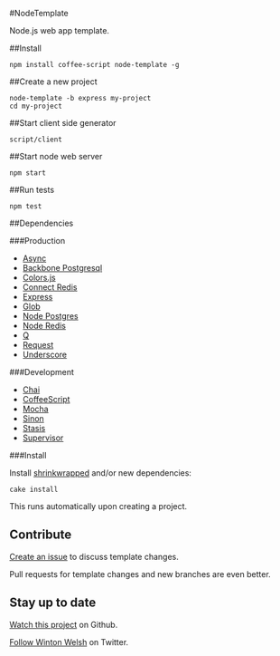 #NodeTemplate

Node.js web app template.

##Install

	npm install coffee-script node-template -g

##Create a new project

	node-template -b express my-project
	cd my-project

##Start client side generator

	script/client

##Start node web server

	npm start

##Run tests

	npm test

##Dependencies

###Production

* [Async](https://github.com/caolan/async)
* [Backbone Postgresql](https://github.com/winton/backbone-postgresql)
* [Colors.js](https://github.com/marak/colors.js)
* [Connect Redis](https://github.com/visionmedia/connect-redis)
* [Express](http://expressjs.com)
* [Glob](https://github.com/isaacs/node-glob)
* [Node Postgres](https://github.com/brianc/node-postgres)
* [Node Redis](https://github.com/mranney/node_redis)
* [Q](https://github.com/kriskowal/q)
* [Request](https://github.com/mikeal/request)
* [Underscore](http://documentcloud.github.com/underscore)

###Development

* [Chai](http://chaijs.com)
* [CoffeeScript](http://coffeescript.org)
* [Mocha](http://visionmedia.github.com/mocha)
* [Sinon](http://sinonjs.org)
* [Stasis](http://stasis.me)
* [Supervisor](https://github.com/isaacs/node-supervisor)

###Install

Install [shrinkwrapped](http://npmjs.org/doc/shrinkwrap.html) and/or new dependencies:

	cake install

This runs automatically upon creating a project.

## Contribute

[Create an issue](https://github.com/winton/node-template/issues/new) to discuss template changes.

Pull requests for template changes and new branches are even better.

## Stay up to date

[Watch this project](https://github.com/winton/node-template#) on Github.

[Follow Winton Welsh](http://twitter.com/intent/user?screen_name=wintonius) on Twitter.